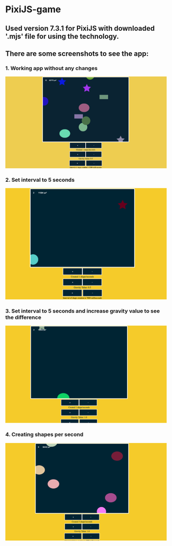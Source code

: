 # PixiJS-game

## Used version 7.3.1 for PixiJS with downloaded '.mjs' file for using the technology.

## There are some screenshots to see the app:

### 1. Working app without any changes 
![img.png](img1.png)
### 2. Set interval to 5 seconds
![img.png](img.png)
### 3. Set interval to 5 seconds and increase gravity value to see the difference
![img.png](img2.png)
### 4. Creating shapes per second
![img.png](img3.png)


